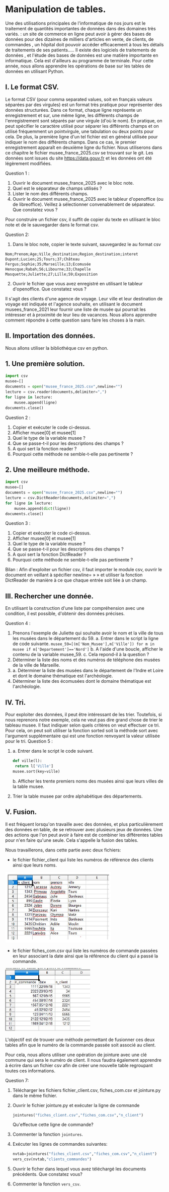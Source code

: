 #  Manipulation de tables.

Une des utilisations principales de l'informatique de nos jours est le traitement de quantités
importantes de données dans des domaines très variés. : un site de commerce en ligne peut avoir à
gérer des bases de données pour des dizaines de milliers d'articles en vente, de clients, de
commandes , un hôpital doit pouvoir accéder efficacement à tous les détails de traitements de ses
patients.....
Il existe des logiciels de traitements de données , et l'étude des bases de données est une matière
importante en informatique. Cela est d'ailleurs au programme de terminale.
Pour cette année, nous allons apprendre les opérations de base sur les tables de données en utilisant
Python.

## I. Le format CSV.

Le format CSV (pour comma separated values, soit en français valeurs séparées par des virgules)
est un format très pratique pour représenter des données structurées.
Dans ce format, chaque ligne représente un enregistrement et sur, une même ligne, les différents
champs de l'enregistrement sont séparés par une virgule (d'où le nom). En pratique, on peut
spécifier le caractère utilisé pour séparer les différents champs et on utilisé fréquemment un pointvirgule,
une tabulation ou deux points pour cela.
De plus, la première ligne d'un tel fichier est en général utilisée pour indiquer le nom des différents
champs. Dans ce cas, le premier enregistrement apparaît en deuxième ligne du fichier.
Nous utiliserons dans ce chapitre le fichier musee_france_2025.csv se trouvant sur le git.
Les données sont issues du site https://data.gouv.fr et les données ont été légèrement modifiées.

Question 1 :

1. Ouvrir le document musee_france_2025 avec le bloc note.
2. Quel est le séparateur de champs utilisés ?
3. Lister le nom des différents champs.
4. Ouvrir le document musee_france_2025 avec le tableur d'openoffice (ou de libreoffice).
  Veillez à sélectionner convenablement de séparateur. Que constatez vous ?



Pour construire un fichier csv, il suffit de copier du texte en utilisant le bloc note et de le sauvegarder dans le format csv. 

Question 2:

1. Dans le bloc note, copier le texte suivant, sauvegardez le au format csv

```csv
Nom;Prenom;Age;Ville_destination;Region_destination;interet
Dupont;Lucien;25;Tours;37;Château
Fergus;Sophie;35;Marseille;13;Ecomusée
Henocque;Rabah;56;Libourne;33;Chapelle
Masquette;Juliette;27;Lille;59;Exposition
```

2. Ouvrir le fichier que vous avez enregistré en utilisant le tableur d'openoffice. Que constatez vous ? 

Il s'agit des clients d'une agence de voyage. Leur ville et leur destination de voyage est
indiquée et l'agence souhaite, en utilisant le document musees_france_2021 leur fournir une
liste de musée qui pourrait les intéresser et à proximité de leur lieu de vacances.
Nous allons apprendre comment répondre à cette question sans faire les choses à la main.

## II. Importation des données.

Nous allons utiliser la bibliothéque csv en python. 

## 1. Une première solution. 

```python
import csv
musee=[]
documents = open("musee_france_2025.csv",newline="")
lecture = csv.reader(documents,delimiter=",")
for ligne in lecture:
	musee.append(ligne)
documents.close()
```

Question 2 :
1. Copier et exécuter le code ci-dessus.
2. Afficher musee[0] et musee[1]
3. Quel le type de la variable musee ?
4. Que se passe-t-il pour les descriptions des champs ?
5. A quoi sert la fonction reader ?
6. Pourquoi cette méthode ne semble-t-elle pas pertinente ?

## 2. Une meilleure méthode. 

```python
import csv
musee=[]
documents = open("musee_france_2025.csv",newline="")
lecture = csv.DictReader(documents,delimiter=",")
for ligne in lecture:
	musee.append(dict(ligne))
documents.close()
```

Question 3 :
1. Copier et exécuter le code ci-dessus.
2. Afficher musee[0] et musee[1]
3. Quel le type de la variable musee ?
4. Que se passe-t-il pour les descriptions des champs ?
5. A quoi sert la fonction DictReader ?
6. Pourquoi cette méthode ne semble-t-elle pas pertinente ?

Bilan : Afin d'exploiter un fichier csv, il faut importer le module csv, ouvrir le document en veillant
à spécifier newline= » » et utiliser la fonction DictReader de manière à ce que chaque entrée soit
liée à un champ.

## III. Rechercher une donnée. 

En utilisant la construction d'une liste par compréhension avec une condition, il est possible,
d'obtenir des données précises.

Question 4 :
1. Prenons l'exemple de Juliette qui souhaite avoir le nom et la ville de tous les musées dans le département du 59.
   a. Entrer dans le script la ligne de code suivante.
   `musee_59=[(m['Nom_Musee'],m['Ville']) for m in musee if m['Departement']=='Nord']`
   b. A l'aide d'une boucle, afficher le contenu de la variable musee_59.
   c. Cela repond-il à la question ?
2. Déterminer la liste des noms et des numéros de téléphone des musées de la ville de
  Marseille.
3. a. Déterminer la liste des musées dans le département de l'Indre et Loire et dont le domaine thématique est l'archéologie. 
4. Déterminer la liste des écomusées dont le domaine thématique est l'archéologie. 

## IV. Tri. 

Pour exploiter des données, il peut être intéressant de les trier.
Toutefois, si nous reprenons notre exemple, cela ne veut pas dire grand chose de trier le
tableau musee. Il faut indiquer selon quels critères on veut effectuer ce tri. Pour cela, on
peut soit utiliser la fonction sorted soit la méthode sort avec l'argument supplémentaire qui
est une fonction renvoyant la valeur utilisée pour le tri.
Question 5 :
1. a. Entrer dans le script le code suivant.

   ```python
   def ville(l):
   	return l['Ville']
   musee.sort(key=ville)
   ```

   b. Afficher les trente premiers noms des musées ainsi que leurs villes de la table musee. 

2. Trier la table musee par ordre alphabétique des départements.  



## V. Fusion. 

Il est fréquent lorsqu'on travaille avec des données, et plus particulièrement des données en table, de se retrouver avec plusieurs jeux de données. Une des actions que l'on peut avoir à faire est de combiner les différentes tables pour n'en faire qu'une seule. Cela s'appelle la fusion des tables. 

Nous travaillerons, dans cette partie avec deux fichiers:

- le fichier fichier_client qui liste les numéros de référence des clients ainsi que leurs noms. 

![](/DonneesEnTable/IMG/donnees_table_1.jpg)

- le fichier fiches_com.csv qui liste les numéros de commande passées en leur associant la date ainsi que la référence du client qui a passé la commande. 

![](/DonneesEnTable/IMG/donnees_table_2.jpg)

L'objectif est de trouver une méthode permettant de fusionner ces deux tables afin que le numéro de la commande passée soit associé au client. 

Pour cela, nous allons utiliser une opération de jointure avec une clé commune qui sera le numéro de client. Il nous faudra également apprendre à écrire dans un fichier csv afin de créer une nouvelle table regroupant toutes ces informations. 

Question 7: 

1. Télécharger les fichiers fichier_client.csv, fiches_com.csv et jointure.py dans le même fichier. 

2. Ouvrir le fichier jointure.py et exécuter la ligne de commande

   ```python
   jointures("fiches_client.csv","fiches_com.csv","n_client")
   ```

   Qu'effectue cette ligne de commande? 

3. Commenter la fonction `jointures`. 

4. Exécuter les lignes de commandes suivantes:

   ```python
   nvtab=jointures("fiches_client.csv","fiches_com.csv","n_client")
   vers_csv(nvtab,"clients_commandes")
   ```

5. Ouvrir le ficher dans lequel vous avez téléchargé les documents précédents. Que constatez vous? 

6. Commenter la fonction `vers_csv`. 



